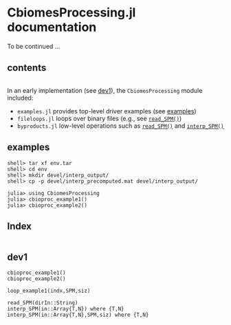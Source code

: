 # CbiomesProcessing.jl documentation

To be continued ...

## contents

```@contents
```

In an early implementation (see [dev1](@ref)), the `CbiomesProcessing` module included:

- `examples.jl` provides top-level driver examples (see [examples](@ref))
- `fileloops.jl` loops over binary files (e.g., see [`read_SPM()`](@ref))
- `byproducts.jl` low-level operations such as [`read_SPM()`](@ref) and [`interp_SPM()`](@ref)

## examples

```
shell> tar xf env.tar
shell> cd env
shell> mkdir devel/interp_output/
shell> cp -p devel/interp_precomputed.mat devel/interp_output/

julia> using CbiomesProcessing
julia> cbioproc_example1()
julia> cbioproc_example2()
```

## Index

```@index
```

## dev1

```@docs
cbioproc_example1()
cbioproc_example2()
```

```@docs
loop_example1(indx,SPM,siz)
```

```@docs
read_SPM(dirIn::String)
interp_SPM(in::Array{T,N}) where {T,N}
interp_SPM(in::Array{T,N},SPM,siz) where {T,N}
```

